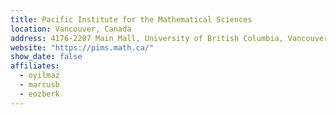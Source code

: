 ```yaml
---
title: Pacific Institute for the Mathematical Sciences
location: Vancouver, Canada
address: 4176-2207 Main Mall, University of British Columbia, Vancouver, Canada
website: "https://pims.math.ca/"
show_date: false
affiliates:
  - oyilmaz
  - marcusb
  - eozberk
---
```

